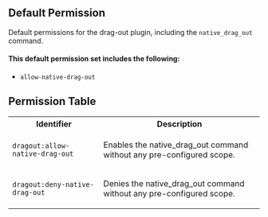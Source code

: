 ## Default Permission

Default permissions for the drag-out plugin, including the `native_drag_out` command.

#### This default permission set includes the following:

- `allow-native-drag-out`

## Permission Table

<table>
<tr>
<th>Identifier</th>
<th>Description</th>
</tr>


<tr>
<td>

`dragout:allow-native-drag-out`

</td>
<td>

Enables the native_drag_out command without any pre-configured scope.

</td>
</tr>

<tr>
<td>

`dragout:deny-native-drag-out`

</td>
<td>

Denies the native_drag_out command without any pre-configured scope.

</td>
</tr>
</table>
